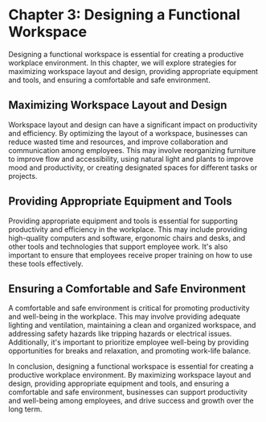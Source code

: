 Chapter 3: Designing a Functional Workspace
===========================================

Designing a functional workspace is essential for creating a productive workplace environment. In this chapter, we will explore strategies for maximizing workspace layout and design, providing appropriate equipment and tools, and ensuring a comfortable and safe environment.

Maximizing Workspace Layout and Design
--------------------------------------

Workspace layout and design can have a significant impact on productivity and efficiency. By optimizing the layout of a workspace, businesses can reduce wasted time and resources, and improve collaboration and communication among employees. This may involve reorganizing furniture to improve flow and accessibility, using natural light and plants to improve mood and productivity, or creating designated spaces for different tasks or projects.

Providing Appropriate Equipment and Tools
-----------------------------------------

Providing appropriate equipment and tools is essential for supporting productivity and efficiency in the workplace. This may include providing high-quality computers and software, ergonomic chairs and desks, and other tools and technologies that support employee work. It's also important to ensure that employees receive proper training on how to use these tools effectively.

Ensuring a Comfortable and Safe Environment
-------------------------------------------

A comfortable and safe environment is critical for promoting productivity and well-being in the workplace. This may involve providing adequate lighting and ventilation, maintaining a clean and organized workspace, and addressing safety hazards like tripping hazards or electrical issues. Additionally, it's important to prioritize employee well-being by providing opportunities for breaks and relaxation, and promoting work-life balance.

In conclusion, designing a functional workspace is essential for creating a productive workplace environment. By maximizing workspace layout and design, providing appropriate equipment and tools, and ensuring a comfortable and safe environment, businesses can support productivity and well-being among employees, and drive success and growth over the long term.
